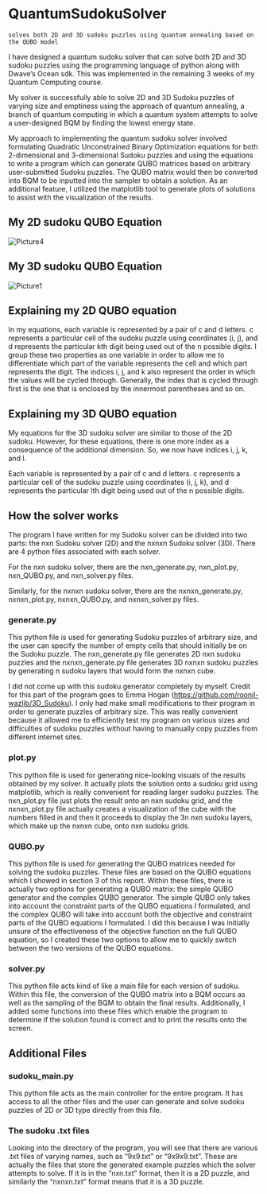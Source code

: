 # QuantumSudokuSolver
    solves both 2D and 3D sudoku puzzles using quantum annealing based on the QUBO model

I have designed a quantum sudoku solver that can solve both 2D and 3D sudoku puzzles using the programming language of python along with Dwave’s Ocean sdk. This was implemented in the remaining 3 weeks of my Quantum Computing course.

My solver is successfully able to solve 2D and 3D Sudoku puzzles of varying size and emptiness using the approach of quantum annealing, a branch of quantum computing in which a quantum system attempts to solve a user-designed BQM by finding the lowest energy state.

My approach to implementing the quantum sudoku solver involved formulating Quadratic Unconstrained Binary Optimization equations for both 2-dimensional and 3-dimensional Sudoku puzzles and using the equations to write a program which can generate QUBO matrices based on arbitrary user-submitted Sudoku puzzles. The QUBO matrix would then be converted into BQM to be inputted into the sampler to obtain a solution. As an additional feature, I utilized the matplotlib tool to generate plots of solutions to assist with the visualization of the results. 

## My 2D sudoku QUBO Equation
![Picture4](https://user-images.githubusercontent.com/74283978/125514349-82697311-185d-42c6-9a65-37cdd60c7938.png)

## My 3D sudoku QUBO Equation
![Picture1](https://user-images.githubusercontent.com/74283978/125513782-3b855fcd-c196-4d49-8a72-8440951f275b.png)

## Explaining my 2D QUBO equation
In my equations, each variable is represented by a pair of c and d letters. c represents a particular cell of the sudoku puzzle using coordinates (i, j), and d represents the particular kth digit being used out of the n possible digits. I group these two properties as one variable in order to allow me to differentiate which part of the variable represents the cell and which part represents the digit. The indices i, j, and k also represent the order in which the values will be cycled through. Generally, the index that is cycled through first is the one that is enclosed by the innermost parentheses and so on. 

## Explaining my 3D QUBO equation
My equations for the 3D sudoku solver are similar to those of the 2D sudoku. However, for these equations, there is one more index as a consequence of the additional dimension. So, we now have indices i, j, k, and l. 

Each variable is represented by a pair of c and d letters. c represents a particular cell of the sudoku puzzle using coordinates (i, j, k), and d represents the particular lth digit being used out of the n possible digits.

## How the solver works
The program I have written for my Sudoku solver can be divided into two parts: the nxn Sudoku solver (2D) and the nxnxn Sudoku solver (3D). There are 4 python files associated with each solver. 

For the nxn sudoku solver, there are the nxn_generate.py, nxn_plot.py, nxn_QUBO.py, and nxn_solver.py files.

Similarly, for the nxnxn sudoku solver, there are the nxnxn_generate.py, nxnxn_plot.py, nxnxn_QUBO.py, and nxnxn_solver.py files.

### generate.py
This python file is used for generating Sudoku puzzles of arbitrary size, and the user can specify the number of empty cells that should initially be on the Sudoku puzzle. The nxn_generate.py file generates 2D nxn sudoku puzzles and the nxnxn_generate.py file generates 3D nxnxn sudoku puzzles by generating n sudoku layers that would form the nxnxn cube.

I did not come up with this sudoku generator completely by myself. Credit for this part of the program goes to Emma Hogan (https://github.com/roonil-wazlib/3D_Sudoku). I only had make small modifications to their program in order to generate puzzles of arbitrary size. This was really convenient because it allowed me to efficiently test my program on various sizes and difficulties of sudoku puzzles without having to manually copy puzzles from different internet sites.

### plot.py
This python file is used for generating nice-looking visuals of the results obtained by my solver. It actually plots the solution onto a sudoku grid using matplotlib, which is really convenient for reading larger sudoku puzzles. The nxn_plot.py file just plots the result onto an nxn sudoku grid, and the nxnxn_plot.py file actually creates a visualization of the cube with the numbers filled in and then it proceeds to display the 3n nxn sudoku layers, which make up the nxnxn cube, onto nxn sudoku grids.

### QUBO.py
This python file is used for generating the QUBO matrices needed for solving the sudoku puzzles. These files are based on the QUBO equations which I showed in section 3 of this report. Within these files, there is actually two options for generating a QUBO matrix: the simple QUBO generator and the complex QUBO generator. The simple QUBO only takes into account the constraint parts of the QUBO equations I formulated, and the complex QUBO will take into account both the objective and constraint parts of the QUBO equations I formulated. I did this because I was initially unsure of the effectiveness of the objective function on the full QUBO equation, so I created these two options to allow me to quickly switch between the two versions of the QUBO equations.

### solver.py
This python file acts kind of like a main file for each version of sudoku. Within this file, the conversion of the QUBO matrix into a BQM occurs as well as the sampling of the BQM to obtain the final results. Additionally, I added some functions into these files which enable the program to determine if the solution found is correct and to print the results onto the screen.

## Additional Files

### sudoku_main.py
This python file acts as the main controller for the entire program. It has access to all the other files and the user can generate and solve sudoku puzzles of 2D or 3D type directly from this file.

### The sudoku .txt files
Looking into the directory of the program, you will see that there are various .txt files of varying names, such as “9x9.txt” or “9x9x9.txt”. These are actually the files that store the generated example puzzles which the solver attempts to solve. If it is in the “nxn.txt” format, then it is a 2D puzzle, and similarly the “nxnxn.txt” format means that it is a 3D puzzle.

